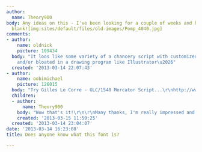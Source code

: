 ```yaml
---
author:
  name: Theory900
body: Any ideas on this - I've been looking for a couple of weeks and have come up
  blank![img:sites/default/files/old-images/Pomp_4040.jpg]
comments:
- author:
    name: oldnick
    picture: 109434
  body: "It loos like some variety of a chancery script with customized Ps, punked
    and/or bloated in a drawing program like Illustrator\u2026"
  created: '2013-03-14 22:07:43'
- author:
    name: oobimichael
    picture: 126015
  body: "Try Gilles Le Corre - GLC/1540 Mercator Script...\r\nhttp://www.myfonts.com/fonts/glc/1540-mercator-script/"
  children:
  - author:
      name: Theory900
    body: "Wow that's it!\r\n\r\nMany thanks, I'm really impressed and very grateful. "
    created: '2013-03-15 11:50:25'
  created: '2013-03-14 23:04:07'
date: '2013-03-14 16:23:08'
title: Does anyone know what this font is?

---
```

